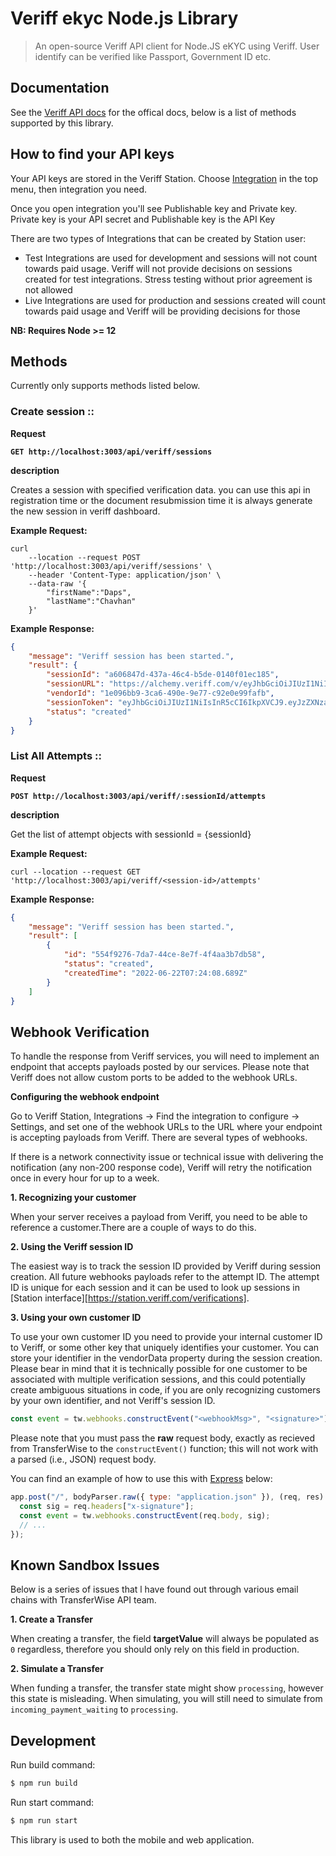 # Veriff ekyc Node.js Library

> An open-source Veriff API client for Node.JS
eKYC using Veriff. User identify can be verified like Passport, Government ID etc.

## Documentation

See the [Veriff API docs](https://developers.veriff.com/#api-reference) for the offical docs, below is a list of methods supported by this library.

## How to find your API keys

Your API keys are stored in the Veriff Station. Choose [Integration](https://station.veriff.com/integrations) in the top menu, then integration you need.

Once you open integration you'll see Publishable key and Private key. Private key is your API secret and Publishable key is the API Key

There are two types of Integrations that can be created by Station user:

- Test Integrations are used for development and sessions will not count towards paid usage. Veriff will not provide decisions on sessions created for test integrations. Stress testing without prior agreement is not allowed
- Live Integrations are used for production and sessions created will count towards paid usage and Veriff will be providing decisions for those

**NB: Requires Node >= 12**

## Methods
Currently only supports methods listed below.

### Create session :: 

**Request**

**`GET http://localhost:3003/api/veriff/sessions`**

**description**

Creates a session with specified verification data. you can use this api in registration time or the document resubmission time it is always generate the new session in veriff dashboard.  

**Example Request:**

```shell
curl 
    --location --request POST 'http://localhost:3003/api/veriff/sessions' \
    --header 'Content-Type: application/json' \
    --data-raw '{
        "firstName":"Daps",
        "lastName":"Chavhan"
    }'
```

**Example Response:**

```json
{
    "message": "Veriff session has been started.",
    "result": {
        "sessionId": "a606847d-437a-46c4-b5de-0140f01ec185",
        "sessionURL": "https://alchemy.veriff.com/v/eyJhbGciOiJIUzI1NiIsInR5cCI6IkpXVCJ9.eyJzZXNzaW9uX2lkIjoiYTYwNjg0N2QtNDM3YS00NmM0LWI1ZGUtMDE0MGYwMWVjMTg1IiwiaWF0IjoxNjU1ODgyNjQ4fQ.AQO9Bh2aoAvrg4Dm5yMBf1qXK0r_8ysOWxLWif6ttYk",
        "vendorId": "1e096bb9-3ca6-490e-9e77-c92e0e99fafb",
        "sessionToken": "eyJhbGciOiJIUzI1NiIsInR5cCI6IkpXVCJ9.eyJzZXNzaW9uX2lkIjoiYTYwNjg0N2QtNDM3YS00NmM0LWI1ZGUtMDE0MGYwMWVjMTg1IiwiaWF0IjoxNjU1ODgyNjQ4fQ.AQO9Bh2aoAvrg4Dm5yMBf1qXK0r_8ysOWxLWif6ttYk",
        "status": "created"
    }
}
```

### List All Attempts :: 

**Request**

**`POST http://localhost:3003/api/veriff/:sessionId/attempts`**

**description**

Get the list of attempt objects with sessionId = {sessionId}

**Example Request:**

```shell
curl --location --request GET 'http://localhost:3003/api/veriff/<session-id>/attempts'
```

**Example Response:**
```json
{
    "message": "Veriff session has been started.",
    "result": [
        {
            "id": "554f9276-7da7-44ce-8e7f-4f4aa3b7db58",
            "status": "created",
            "createdTime": "2022-06-22T07:24:08.689Z"
        }
    ]
}
```

## Webhook Verification

To handle the response from Veriff services, you will need to implement an endpoint that accepts payloads posted by our services. Please note that Veriff does not allow custom ports to be added to the webhook URLs.

**Configuring the webhook endpoint**

Go to Veriff Station, Integrations -> Find the integration to configure -> Settings, and set one of the webhook URLs to the URL where your endpoint is accepting payloads from Veriff. There are several types of webhooks.

If there is a network connectivity issue or technical issue with delivering the notification (any non-200 response code), Veriff will retry the notification once in every hour for up to a week.

**1. Recognizing your customer**

When your server receives a payload from Veriff, you need to be able to reference a customer.There are a couple of ways to do this.

**2. Using the Veriff session ID**

The easiest way is to track the session ID provided by Veriff during session creation. All future webhooks payloads refer to the attempt ID. The attempt ID is unique for each session and it can be used to look up sessions in [Station interface][https://station.veriff.com/verifications].

**3. Using your own customer ID**

To use your own customer ID you need to provide your internal customer ID to Veriff, or some other key that uniquely identifies your customer. You can store your identifier in the vendorData property during the session creation. Please bear in mind that it is technically possible for one customer to be associated with multiple verification sessions, and this could potentially create ambiguous situations in code, if you are only recognizing customers by your own identifier, and not Veriff's session ID.


```js
const event = tw.webhooks.constructEvent("<webhookMsg>", "<signature>");
```

Please note that you must pass the **raw** request body, exactly as recieved from TransferWise to the `constructEvent()` function; this will not work with a parsed (i.e., JSON) request body.

You can find an example of how to use this with [Express](https://expressjs.com/) below:

```js
app.post("/", bodyParser.raw({ type: "application.json" }), (req, res) => {
  const sig = req.headers["x-signature"];
  const event = tw.webhooks.constructEvent(req.body, sig);
  // ...
});
```

## Known Sandbox Issues

Below is a series of issues that l have found out through various email chains with TransferWise API team.

**1. Create a Transfer**

When creating a transfer, the field **targetValue** will always be populated as `0` regardless, therefore you should only rely on this field in production.

**2. Simulate a Transfer**

When funding a transfer, the transfer state might show `processing`, however this state is misleading. When simulating, you will still need to simulate from `incoming_payment_waiting` to `processing`.

## Development

Run build command:

```bash
$ npm run build
```

Run start command:

```bash
$ npm run start
```

This library is used to both the mobile and web application.
